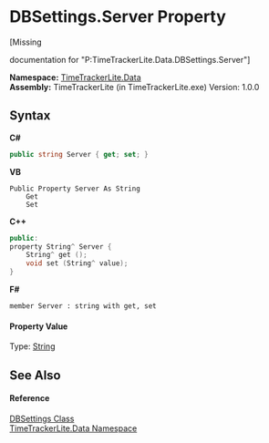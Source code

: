 # DBSettings.Server Property 
 

\[Missing <summary> documentation for "P:TimeTrackerLite.Data.DBSettings.Server"\]

**Namespace:**&nbsp;<a href="ab3f657c-6df0-d665-b9bf-c166a389ec06">TimeTrackerLite.Data</a><br />**Assembly:**&nbsp;TimeTrackerLite (in TimeTrackerLite.exe) Version: 1.0.0

## Syntax

**C#**<br />
``` C#
public string Server { get; set; }
```

**VB**<br />
``` VB
Public Property Server As String
	Get
	Set
```

**C++**<br />
``` C++
public:
property String^ Server {
	String^ get ();
	void set (String^ value);
}
```

**F#**<br />
``` F#
member Server : string with get, set

```


#### Property Value
Type: <a href="http://msdn2.microsoft.com/en-us/library/s1wwdcbf" target="_blank">String</a>

## See Also


#### Reference
<a href="05da7135-f4b0-1ba0-42f4-3e9b1cc914fa">DBSettings Class</a><br /><a href="ab3f657c-6df0-d665-b9bf-c166a389ec06">TimeTrackerLite.Data Namespace</a><br />